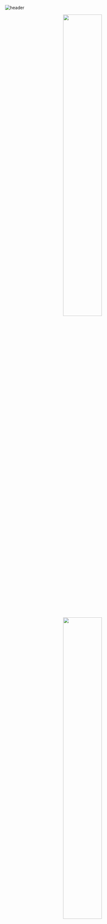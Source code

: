 ![header](https://capsule-render.vercel.app/api?type=waving&color=gradient&height=120&animation=fadeIn&section=footer&text=&fontAlign=70)
<div align=center>

<a href="s">
  <img src="https://github-readme-stats.vercel.app/api/top-langs/?username=htj7425&exclude_repo=htj7425.github.io&layout=compact&theme=tokyonight" width="50%/ >
</a>
<a href="s">
  <img src="https://github-readme-stats.vercel.app/api?username=htj7425&theme=tokyonight&show_icons=true" width="50%" />
</a>
                 
 -----                                                                                                                    
                                                                                                                     
                                                                                                                     
|Repository|내용||
|:------:|:---:|:---:|
|[Nine-2023CapstoneDesign](https://github.com/htj7425/Nine-2023CapstoneDesign)|Open AI기반 영어 오답노트|ReactNative - JavaScript|
|[opensource_project](https://github.com/htj7425/opensource_project)|보다 나은 기상을 위한 미션알람 어플|AndroidStudio - Java|
|[iOS_Study](https://github.com/htj7425/iOS_Study)|iOS 공부|XCode - Swift|
|[Algorithm_Pyhton](https://github.com/htj7425/CodingTest)|알고리즘 공부|Python||Nine-2023CapstoneDesign|Open AI기반 영어 오답노트|React Native : JavaScript|
|[Kokoa-clone-2022](https://github.com/htj7425/kokoa-clone-2022)|카카오톡 클론 코딩|HTML|
|[NomadWeather](https://github.com/htj7425/NomadWeather)|날씨 알림 어플 클론코딩|ReactNative - JavaScript|
|[WordHardTravelHardApp](https://github.com/htj7425/WordHardTravelHardApp)|투두리스트 어플 클론코딩|ReactNative - JavaScript|
</div>       

-----                                                                                                                     
                                                                                                                     
<!--
**htj7425/htj7425** is a ✨ _special_ ✨ repository because its `README.md` (this file) appears on your GitHub profile.

Here are some ideas to get you started:

- 🔭 I’m currently working on ...
- 🌱 I’m currently learning ...
- 👯 I’m looking to collaborate on ...
- 🤔 I’m looking for help with ...
- 💬 Ask me about ...
- 📫 How to reach me: ...
- 😄 Pronouns: ...
- ⚡ Fun fact: ...
-->
